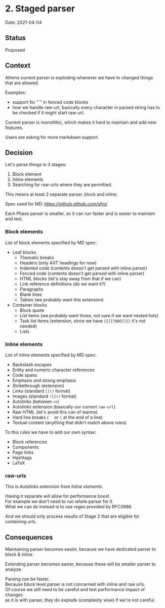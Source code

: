 # 2. Staged parser

Date: 2021-04-04


## Status

Proposed


## Context

Athens current parser is exploding whenever we have to changed things that are allowed.

Examples:

- support for "`" in fenced code blocks
- how we handle raw-url, basically every character in parsed string has to be checked if it might start raw-url.

Current parser is monolithic, which makes it hard to maintain and add new features.

Users are asking for more markdown support.


## Decision

Let's parse things in 3 stages:
1. Block element
2. Inline elements
3. Searching for raw-urls where they are permitted.

This means at least 2 separate parser: block and inline.

Spec used for MD: https://github.github.com/gfm/

Each Phase parser is smaller, so it can run faster and is easier to maintain and test.


### Block elements

List of block elements specified by MD spec:
* Leaf blocks
  * Thematic breaks
  * Headers (only AXT headings for now)
  * Indented code (contents doesn't get parsed with inline parser)
  * Fenced code (contents doesn't get parsed with inline parser)
  * HTML blocks (let's stay away from that if we can)
  * Link reference definitions (do we want it?)
  * Paragraphs
  * Blank lines
  * Tables (we probably want this extension)
* Container blocks
  * Block quote
  * List items (we probably want those, not sure if we want nested lists)
  * Task list items (extension, since we have `{{[[TODO]]}}` it's not needed)
  * Lists


### Inline elements

List of inline elements specified by MD spec:
* Backslash escapes
* Entity and numeric character references
* Code spans
* Emphasis and strong emphasis
* Strikethrough (extension)
* Links (standard `[]()` format)
* Images (standard `![]()` format)
* Autolinks (between `<>`)
* Autolinks extension (basically our current `raw-url`)
* Raw HTML (let's avoid this can of warms)
* Hard line breaks (`  ` or `\` at the end of a line)
* Textual content (anything that didn't match above rules)

To this rules we have to add our own syntax:
* Block references
* Components
* Page links
* Hashtags
* LaTeX


### raw-urls

This is *Autolinks extension* from *Inline elements*.

Having it separate will allow for performance boost.  
For example we don't need to run whole parser for it.  
What we can do instead is to use regex provided by RFC3986.

And we should only process results of Stage 2 that are eligible for containing urls.


## Consequences

Maintaining parser becomes easier, because we have dedicated parser to block & inline.

Extending parser becomes easier, because these will be smaller parser to analyze.

Parsing can be faster.  
Because block level parser is not concerned with inline and raw urls.  
Of course we still need to be careful and test performance impact of changes  
as it is with parser, they do explode (complexity wise) if we're not careful.
